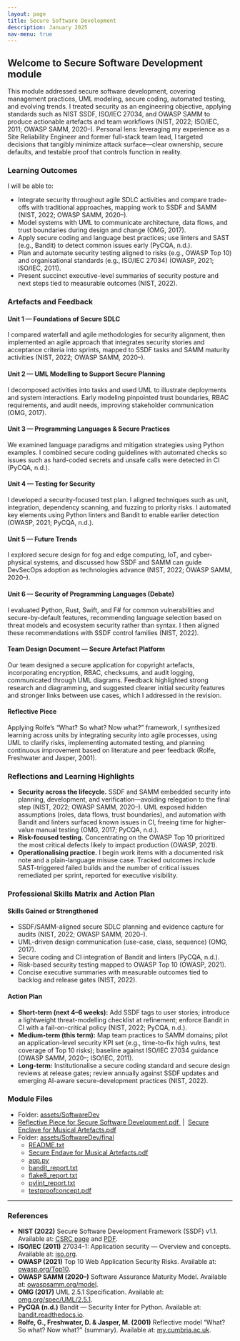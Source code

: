 ```yaml
---
layout: page
title: Secure Software Development
description: January 2025
nav-menu: true
---
```


<section aria-labelledby="ssd-title" class="prose max-w-none">
  <h2 id="ssd-title">Welcome to Secure Software Development module</h2>

  <p>
    This module addressed secure software development, covering management 
    practices, UML modeling, secure coding, automated testing, and evolving trends. 
    I treated security as an engineering objective, applying standards such as NIST 
    SSDF, ISO/IEC&nbsp;27034, and OWASP SAMM to produce actionable artefacts and 
    team workflows (NIST, 2022; ISO/IEC, 2011; OWASP SAMM, 2020–). Personal lens: 
    leveraging my experience as a Site Reliability Engineer and former full-stack 
    team lead, I targeted decisions that tangibly minimize attack surface—clear 
    ownership, secure defaults, and testable proof that controls function in 
    reality.
  </p>

  <h3>Learning Outcomes</h3>
  <p>I will be able to:</p>
  <ul>
    <li>Integrate security throughout agile SDLC activities and compare trade-
offs with traditional approaches, mapping work to SSDF and SAMM (NIST, 2022; 
OWASP SAMM, 2020–).</li>
    <li>Model systems with UML to communicate architecture, data flows, and 
trust boundaries during design and change (OMG, 2017).</li>
    <li>Apply secure coding and language best practices; use linters and SAST 
(e.g., Bandit) to detect common issues early (PyCQA, n.d.).</li>
    <li>Plan and automate security testing aligned to risks (e.g., OWASP Top 10)
 and organisational standards (e.g., ISO/IEC&nbsp;27034) (OWASP, 2021; ISO/IEC, 
2011).</li>
    <li>Present succinct executive-level summaries of security posture and next 
steps tied to measurable outcomes (NIST, 2022).</li>
  </ul>

  <h3>Artefacts and Feedback</h3>

  <h4>Unit&nbsp;1 — Foundations of Secure SDLC</h4>
  <p>
    I compared waterfall and agile methodologies for security alignment, then 
    implemented an agile approach that integrates security stories and acceptance 
    criteria into sprints, mapped to SSDF tasks and SAMM maturity activities (NIST, 
    2022; OWASP SAMM, 2020–).
  </p>

  <h4>Unit&nbsp;2 — UML Modelling to Support Secure Planning</h4>
  <p>
    I decomposed activities into tasks and used UML to illustrate deployments 
    and system interactions. Early modeling pinpointed trust boundaries, RBAC 
    requirements, and audit needs, improving stakeholder communication (OMG, 
    2017).
  </p>

  <h4>Unit&nbsp;3 — Programming Languages &amp; Secure Practices</h4>
  <p>
    We examined language paradigms and mitigation strategies using Python 
    examples. I combined secure coding guidelines with automated checks so issues 
    such as hard-coded secrets and unsafe calls were detected in CI (PyCQA, n.d.).
  </p>

  <h4>Unit&nbsp;4 — Testing for Security</h4>
  <p>
    I developed a security-focused test plan. I aligned techniques such as unit,
    integration, dependency scanning, and fuzzing to priority risks. I automated 
    key elements using Python linters and Bandit to enable earlier detection (OWASP,
    2021; PyCQA, n.d.).
  </p>

  <h4>Unit&nbsp;5 — Future Trends</h4>
  <p>
    I explored secure design for fog and edge computing, IoT, and cyber-physical
    systems, and discussed how SSDF and SAMM can guide DevSecOps adoption as 
    technologies advance (NIST, 2022; OWASP SAMM, 2020–).
  </p>

  <h4>Unit&nbsp;6 — Security of Programming Languages (Debate)</h4>
  <p>
    I evaluated Python, Rust, Swift, and F# for common vulnerabilities and 
    secure-by-default features, recommending language selection based on threat 
    models and ecosystem security rather than syntax. I then aligned these 
    recommendations with SSDF control families (NIST, 2022).
  </p>

  <h4>Team Design Document — Secure Artefact Platform</h4>
  <p>
    Our team designed a secure application for copyright artefacts, 
    incorporating encryption, RBAC, checksums, and audit logging, communicated 
    through UML diagrams. Feedback highlighted strong research and diagramming, and 
    suggested clearer initial security features and stronger links between use 
    cases, which I addressed in the revision.
  </p>

  <h4>Reflective Piece</h4>
  <p>
    Applying Rolfe’s “What? So what? Now what?” framework, I synthesized 
    learning across units by integrating security into agile processes, using UML to
    clarify risks, implementing automated testing, and planning continuous 
    improvement based on literature and peer feedback (Rolfe, Freshwater and Jasper,
    2001).
  </p>

  <h3>Reflections and Learning Highlights</h3>
  <ul>
    <li><strong>Security across the lifecycle.</strong> SSDF and SAMM embedded 
    security into planning, development, and verification—avoiding relegation to the
    final step (NIST, 2022; OWASP SAMM, 2020–). UML exposed hidden assumptions 
    (roles, data flows, trust boundaries), and automation with Bandit and linters 
    surfaced known issues in CI, freeing time for higher-value manual testing (OMG, 
    2017; PyCQA, n.d.).</li>
    <li><strong>Risk-focused testing.</strong> Concentrating on the OWASP 
    Top&nbsp;10 prioritized the most critical defects likely to impact production 
    (OWASP, 2021).</li>
    <li><strong>Operationalising practice.</strong> I begin work items with a 
    documented risk note and a plain-language misuse case. Tracked outcomes include 
    SAST-triggered failed builds and the number of critical issues remediated per 
    sprint, reported for executive visibility.</li>
  </ul>

  <h3>Professional Skills Matrix and Action Plan</h3>

  <h4>Skills Gained or Strengthened</h4>
  <ul>
    <li>SSDF/SAMM-aligned secure SDLC planning and evidence capture for audits 
    (NIST, 2022; OWASP SAMM, 2020–).</li>
    <li>UML-driven design communication (use-case, class, sequence) (OMG, 
    2017).</li>
    <li>Secure coding and CI integration of Bandit and linters (PyCQA, 
    n.d.).</li>
    <li>Risk-based security testing mapped to OWASP Top&nbsp;10 (OWASP, 
    2021).</li>
    <li>Concise executive summaries with measurable outcomes tied to backlog and
    release gates (NIST, 2022).</li>
  </ul>

  <h4>Action Plan</h4>
  <ul>
    <li><strong>Short-term (next 4–6&nbsp;weeks):</strong> Add SSDF tags to user
    stories; introduce a lightweight threat-modelling checklist at refinement; enforce Bandit in CI with a fail-on-critical policy (NIST, 2022; PyCQA, 
    n.d.).</li>
    <li><strong>Medium-term (this term):</strong> Map team practices to SAMM 
    domains; pilot an application-level security KPI set (e.g., time-to-fix high 
    vulns, test coverage of Top&nbsp;10 risks); baseline against ISO/IEC&nbsp;27034 
    guidance (OWASP SAMM, 2020–; ISO/IEC, 2011).</li>
    <li><strong>Long-term:</strong> Institutionalise a secure coding standard 
    and secure design reviews at release gates; review annually against SSDF updates 
    and emerging AI-aware secure-development practices (NIST, 2022).</li>
  </ul>

  <h3>Module Files</h3>
  <ul>
    <li>
      Folder:
      <a href="https://github.com/diogoneno/diogoneno.github.io/tree/main/assets
/SoftwareDev" target="_blank" rel="noopener">
        assets/SoftwareDev
      </a>
    </li>
    <li>
      <a href="https://github.com/diogoneno/diogoneno.github.io/blob/main/assets
/SoftwareDev/Reflective%20Piece%20for%20Secure%20Software%20Development.pdf" 
target="_blank" rel="noopener">
        Reflective Piece for Secure Software Development.pdf
      </a>
      &nbsp;|&nbsp;
      <a href="https://github.com/diogoneno/diogoneno.github.io/blob/main/assets
/SoftwareDev/Secure%20Enclave%20for%20Musical%20Artefacts.pdf" target="_blank" 
rel="noopener">
        Secure Enclave for Musical Artefacts.pdf
      </a>
    </li>
    <li>
      Folder:
      <a href="https://github.com/diogoneno/diogoneno.github.io/tree/main/assets
/SoftwareDev/final" target="_blank" rel="noopener">
        assets/SoftwareDev/final
      </a>
      <ul>
        <li><a href="https://github.com/diogoneno/diogoneno.github.io/blob/main/
assets/SoftwareDev/final/README.txt" target="_blank" 
rel="noopener">README.txt</a></li>
        <li><a href="https://github.com/diogoneno/diogoneno.github.io/blob/main/
assets/SoftwareDev/final/Secure%20Endave%20for%20Musical%20Artefacts.pdf" 
target="_blank" rel="noopener">Secure Endave for Musical Artefacts.pdf</a></li>
        <li><a href="https://github.com/diogoneno/diogoneno.github.io/blob/main/
assets/SoftwareDev/final/app.py" target="_blank" rel="noopener">app.py</a></li>
        <li><a href="https://github.com/diogoneno/diogoneno.github.io/blob/main/
assets/SoftwareDev/final/bandit_report.txt" target="_blank" 
rel="noopener">bandit_report.txt</a></li>
        <li><a href="https://github.com/diogoneno/diogoneno.github.io/blob/main/
assets/SoftwareDev/final/flake8_report.txt" target="_blank" 
rel="noopener">flake8_report.txt</a></li>
        <li><a href="https://github.com/diogoneno/diogoneno.github.io/blob/main/
assets/SoftwareDev/final/pylint_report.txt" target="_blank" 
rel="noopener">pylint_report.txt</a></li>
        <li><a href="https://github.com/diogoneno/diogoneno.github.io/blob/main/
assets/SoftwareDev/final/testproofconcept.pdf" target="_blank" 
rel="noopener">testproofconcept.pdf</a></li>
      </ul>
    </li>
  </ul>

  <hr aria-hidden="true" />

  <h3 id="references">References</h3>
  <ul>
    <li><strong>NIST (2022)</strong> Secure Software Development Framework 
(SSDF) v1.1. Available at: <a href="https://csrc.nist.gov/pubs/sp/800/218/final"
 target="_blank" rel="noopener">CSRC page</a> and <a 
 href="https://nvlpubs.nist.gov/nistpubs/specialpublications/nist.sp.800-218.pdf"
 target="_blank" rel="noopener">PDF</a>.</li>
    <li><strong>ISO/IEC (2011)</strong> 27034-1: Application security — Overview
 and concepts. Available at: <a href="https://www.iso.org/standard/44378.html" 
 target="_blank" rel="noopener">iso.org</a>.</li>
    <li><strong>OWASP (2021)</strong> Top 10 Web Application Security Risks. 
 Available at: <a href="https://owasp.org/Top10/" target="_blank" 
 rel="noopener">owasp.org/Top10</a>.</li>
    <li><strong>OWASP SAMM (2020–)</strong> Software Assurance Maturity Model. 
 Available at: <a href="https://owaspsamm.org/model/" target="_blank" 
 rel="noopener">owaspsamm.org/model</a>.</li>
    <li><strong>OMG (2017)</strong> UML 2.5.1 Specification. Available at: <a 
 href="https://www.omg.org/spec/UML/2.5.1/About-UML" target="_blank" 
 rel="noopener">omg.org/spec/UML/2.5.1</a>.</li>
    <li><strong>PyCQA (n.d.)</strong> Bandit — Security linter for Python. 
 Available at: <a href="https://bandit.readthedocs.io/" target="_blank" 
 rel="noopener">bandit.readthedocs.io</a>.</li>
    <li><strong>Rolfe, G., Freshwater, D. &amp; Jasper, M. (2001)</strong> 
 Reflective model “What? So what? Now what?” (summary). Available at: <a href="https://my.cumbria.ac.uk/media/MyCumbria/Documents/ReflectiveModelRolfe.pdf" 
 target="_blank" rel="noopener">my.cumbria.ac.uk</a>.</li>
  </ul>
</section>
